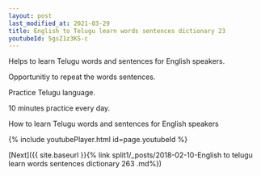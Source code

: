 ```yaml
---
layout: post
last_modified_at: 2021-03-29
title: English to Telugu learn words sentences dictionary 23 
youtubeId: 5gsZ1z3KS-c
---
```

 
 
Helps to learn Telugu words and sentences for English speakers.

Opportunitiy to repeat the words sentences. 

Practice Telugu language. 
 
10 minutes practice every day. 
 
How to learn Telugu words and sentences for English speakers 
 
{% include youtubePlayer.html id=page.youtubeId %}
 
 
[Next]({{ site.baseurl }}{% link  split1/_posts/2018-02-10-English to telugu learn words sentences dictionary 263 .md%})
 
